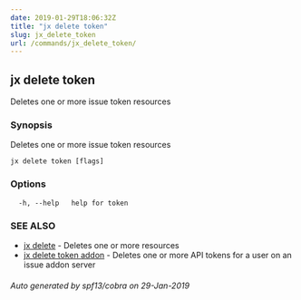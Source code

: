 ```yaml
---
date: 2019-01-29T18:06:32Z
title: "jx delete token"
slug: jx_delete_token
url: /commands/jx_delete_token/
---
```

## jx delete token

Deletes one or more issue token resources

### Synopsis

Deletes one or more issue token resources

```
jx delete token [flags]
```

### Options

```
  -h, --help   help for token
```

### SEE ALSO

* [jx delete](/commands/jx_delete/)	 - Deletes one or more resources
* [jx delete token addon](/commands/jx_delete_token_addon/)	 - Deletes one or more API tokens for a user on an issue addon server

###### Auto generated by spf13/cobra on 29-Jan-2019
